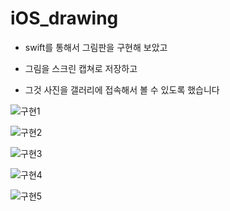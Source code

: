 # iOS_drawing

- swift를 통해서 그림판을 구현해 보았고 

- 그림을 스크린 캡쳐로 저장하고 

- 그것 사진을 갤러리에 접속해서 볼 수 있도록 했습니다 


![구현1](https://user-images.githubusercontent.com/76652929/117564518-64341180-b0e7-11eb-907c-97f12ae06b77.PNG)


![구현2](https://user-images.githubusercontent.com/76652929/117564521-65653e80-b0e7-11eb-9bb7-34996487b4af.PNG)


![구현3](https://user-images.githubusercontent.com/76652929/117564523-66966b80-b0e7-11eb-8af3-0519fa06a848.PNG)


![구현4](https://user-images.githubusercontent.com/76652929/117564525-672f0200-b0e7-11eb-8b45-4292df7bb2c5.PNG)


![구현5](https://user-images.githubusercontent.com/76652929/117564807-deb16100-b0e8-11eb-9fa4-e9432599f4c7.PNG)

